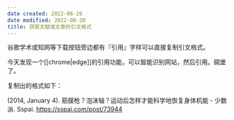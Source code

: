 ```yaml
---
date created: 2022-06-26
date modified: 2022-08-20
title: 获取文献或文章的引文格式
---
```


谷歌学术或知网等下载按钮旁边都有『引用』字样可以直接复制引文格式。

今天发现一个[[chrome|edge]]的引用功能，可以智能识别网站，然后引用。碉堡了。

复制出的格式如下：

(2014, January 4). 筋膜枪？泡沫轴？运动后怎样才能科学地恢复身体机能 - 少数派. Sspai. <https://sspai.com/post/73944>
